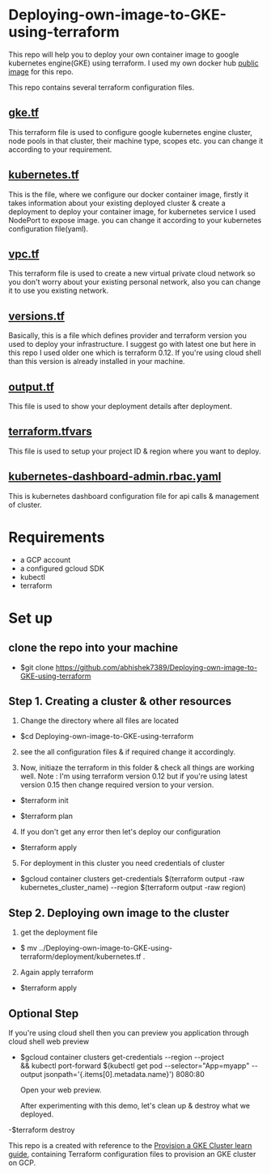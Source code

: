 # Deploying-own-image-to-GKE-using-terraform

This repo will help you to deploy your own container image to google kubernetes engine(GKE) using terraform. I used my own docker hub  [public image](https://hub.docker.com/r/abhishek7389/trailapp) for this repo.

This repo contains several terraform configuration files.

## [gke.tf](https://github.com/abhishek7389/Deploying-own-image-to-GKE-using-terraform/gke.tf) 
This terraform file is used to configure google kubernetes engine cluster, node pools in that cluster, their machine type, scopes etc. you can change it according to your requirement.

## [kubernetes.tf](https://github.com/abhishek7389/Deploying-own-image-to-GKE-using-terraform/kubernetes.tf)
This is the file, where we configure our docker container image, firstly it takes information about your existing deployed cluster & create a deployment to deploy your container image, for kubernetes service I used NodePort to expose image. you can change it according to your kubernetes configuration file(yaml).

## [vpc.tf](https://github.com/abhishek7389/Deploying-own-image-to-GKE-using-terraform/vpc.tf)
This terraform file is used to create a new virtual private cloud network so you don't worry about your existing personal network, also you can change it to use you existing network.

## [versions.tf](https://github.com/abhishek7389/Deploying-own-image-to-GKE-using-terraform/versions.tf)
Basically, this is a file which defines provider and terraform version you used to deploy your infrastructure. I suggest go with latest one but here in this repo I used older one which is terraform 0.12. If you're using cloud shell than this version is already installed in your machine.

## [output.tf](https://github.com/abhishek7389/Deploying-own-image-to-GKE-using-terraform/output.tf)
This file is used to show your deployment details after deployment.

## [terraform.tfvars](https://github.com/abhishek7389/Deploying-own-image-to-GKE-using-terraform/terraform.tfvars)
This file is used to setup your project ID & region where you want to deploy.

## [kubernetes-dashboard-admin.rbac.yaml](https://github.com/abhishek7389/Deploying-own-image-to-GKE-using-terraform/kubernetes-dashboard-admin.rbac.yaml)
This is kubernetes dashboard configuration file for api calls & management of cluster.

# Requirements
- a GCP account
- a configured gcloud SDK
- kubectl
- terraform


# Set up

## clone the repo into your machine 

- $git clone https://github.com/abhishek7389/Deploying-own-image-to-GKE-using-terraform

## Step 1. Creating a cluster & other resources
1. Change the directory where all files are located

- $cd Deploying-own-image-to-GKE-using-terraform

2. see the all configuration files & if required change it accordingly.

3. Now, initiaze the terraform in this folder & check all things are working well.
Note : I'm using terraform version 0.12 but if you're using latest version 0.15 then change required version to your version.

- $terraform init

- $terraform plan

4. If you don't get any error then let's deploy our configuration

- $terraform apply

5. For deployment in this cluster you need credentials of cluster

- $gcloud container clusters get-credentials $(terraform output -raw kubernetes_cluster_name) --region $(terraform output -raw region)

## Step 2. Deploying own image to the cluster

1. get the deployment file 

- $ mv ../Deploying-own-image-to-GKE-using-terraform/deployment/kubernetes.tf .

2. Again apply terraform

- $terraform apply

## Optional Step

  If you're using cloud shell then you can preview you application through cloud shell web preview

- $gcloud container clusters get-credentials <replace cluster name> --region <replace your deployed zone> --project <replace project id> \
 && kubectl port-forward $(kubectl get pod --selector="App=myapp" --output jsonpath='{.items[0].metadata.name}') 8080:80

  Open your web preview.

  After experimenting with this demo, let's clean up & destroy what we deployed.

-$terraform destroy

This repo is a created with reference to the [Provision a GKE Cluster learn guide](https://learn.hashicorp.com/terraform/kubernetes/provision-gke-cluster), containing Terraform configuration files to provision an GKE cluster on GCP.
